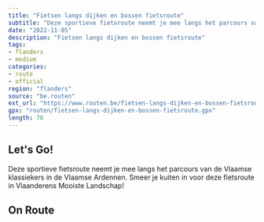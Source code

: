 ```yaml
---
title: "Fietsen langs dijken en bossen fietsroute"
subtitle: "Deze sportieve fietsroute neemt je mee langs het parcours van de Vlaamse klassiekers in de Vlaamse Ardennen"
date: "2022-11-05"
description: "Fietsen langs dijken en bossen fietsroute"
tags:
- flanders
- medium
categories:
- route
- official
region: "flanders"
source: "be.routen"
ext_url: "https://www.routen.be/fietsen-langs-dijken-en-bossen-fietsroute"
gpx: "routen/fietsen-langs-dijken-en-bossen-fietsroute.gpx"
length: 76
---
```


## Let's Go!

Deze sportieve fietsroute neemt je mee langs het parcours van de Vlaamse klassiekers in de Vlaamse Ardennen. Smeer je kuiten in voor deze fietsroute in Vlaanderens Mooiste Landschap!

## On Route


